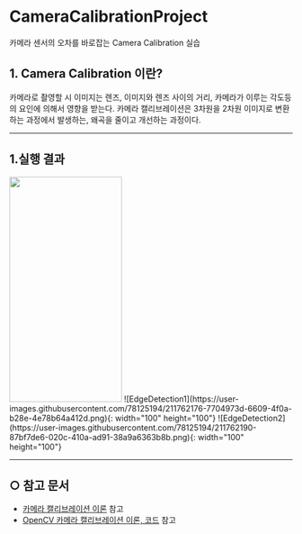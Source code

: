 # CameraCalibrationProject
카메라 센서의 오차를 바로잡는 Camera Calibration 실습

## 1. Camera Calibration 이란?
카메라로 촬영할 시 이미지는 렌즈, 이미지와 렌즈 사이의 거리, 카메라가 이루는 각도등의 요인에 의해서 영향을 받는다. 카메라 캘리브레이션은 
3차원을 2차원 이미지로 변환하는 과정에서 발생하는, 왜곡을 줄이고 개선하는 과정이다.
****
## 1.실행 결과
<img src="https://user-images.githubusercontent.com/78125194/211762176-7704973d-6609-4f0a-b28e-4e78b64a412d.png.png" width="200" height="400"/>
![EdgeDetection1](https://user-images.githubusercontent.com/78125194/211762176-7704973d-6609-4f0a-b28e-4e78b64a412d.png){: width="100" height="100"}
![EdgeDetection2](https://user-images.githubusercontent.com/78125194/211762190-87bf7de6-020c-410a-ad91-38a9a6363b8b.png){: width="100" height="100"}


****
## ○ 참고 문서
* [카메라 캘리브레이션 이론](https://darkpgmr.tistory.com/32) 참고
* [OpenCV 카메라 캘리브레이션 이론, 코드](https://foss4g.tistory.com/1665) 참고
